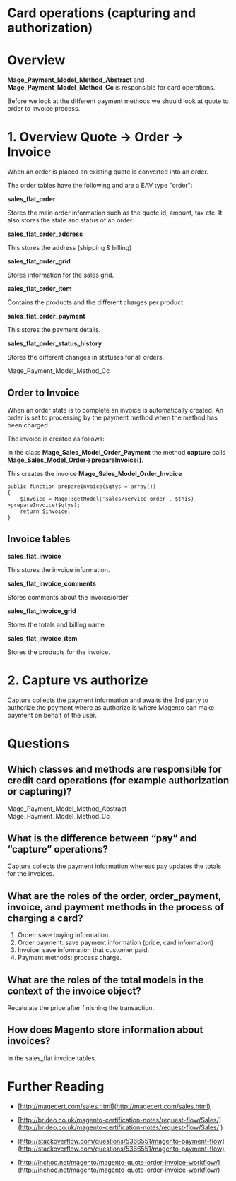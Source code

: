 # Card operations (capturing and authorization)

# Overview


**Mage_Payment_Model_Method_Abstract** and **Mage_Payment_Model_Method_Cc** is responsible for card operations.

Before we look at the different payment methods we should look at quote to order to invoice process.


# 1. Overview Quote -> Order -> Invoice

When an order is placed an existing quote is converted into an order.

The order tables have the following and are a EAV type "order":

**sales_flat_order**

Stores the main order information such as the quote id, amount, tax etc.
It also stores the state and status of an order.

**sales_flat_order_address**

This stores the address (shipping & billing)

**sales_flat_order_grid**

Stores information for the sales grid.

**sales_flat_order_item**

Contains the products and the different charges per product.

**sales_flat_order_payment**

This stores the payment details.

**sales_flat_order_status_history**

Stores the different changes in statuses for all orders.

Mage_Payment_Model_Method_Cc


## Order to Invoice

When an order state is to complete an invoice is automatically created.
An order is set to processing by the payment method when the method has been charged.

The invoice is created as follows:

In the class **Mage_Sales_Model_Order_Payment** the method **capture** calls **Mage_Sales_Model_Order->prepareInvoice()**.


This creates the invoice **Mage_Sales_Model_Order_Invoice**

    public function prepareInvoice($qtys = array())
    {
        $invoice = Mage::getModel('sales/service_order', $this)->prepareInvoice($qtys);
        return $invoice;
    }

## Invoice tables

**sales_flat_invoice**

This stores the invoice information.

**sales_flat_invoice_comments**

Stores comments about the invoice/order

**sales_flat_invoice_grid**

Stores the totals and billing name.

**sales_flat_invoice_item**

Stores the products for the invoice.



# 2. Capture vs authorize

Capture collects the payment information and awaits the 3rd party to authorize the payment where as authorize is where Magento can make payment on behalf of the user.


# Questions


## Which classes and methods are responsible for credit card operations (for example authorization or capturing)?

Mage_Payment_Model_Method_Abstract
Mage_Payment_Model_Method_Cc

## What is the difference between “pay” and “capture” operations?

Capture collects the payment information whereas pay updates the totals for the invoices.

## What are the roles of the order, order_payment, invoice, and payment methods in the process of charging a card?

1. Order: save buying information.
2. Order payment: save payment information (price, card information)
3. Invoice: save information that customer paid.
4. Payment methods: process charge.

## What are the roles of the total models in the context of the invoice object?

Recalulate the price after finishing the transaction.

## How does Magento store information about invoices?

In the sales_flat invoice tables.


# Further Reading

- [http://magecert.com/sales.html](http://magecert.com/sales.html)
- [http://brideo.co.uk/magento-certification-notes/request-flow/Sales/](http://brideo.co.uk/magento-certification-notes/request-flow/Sales/	)

- [http://stackoverflow.com/questions/5366551/magento-payment-flow](http://stackoverflow.com/questions/5366551/magento-payment-flow)
- [http://inchoo.net/magento/magento-quote-order-invoice-workflow/](http://inchoo.net/magento/magento-quote-order-invoice-workflow/)
